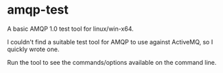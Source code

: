 # amqp-test
A basic AMQP 1.0 test tool for linux/win-x64.

I couldn't find a suitable test tool for AMQP to use against ActiveMQ, so I quickly wrote one.

Run the tool to see the commands/options available on the command line.

